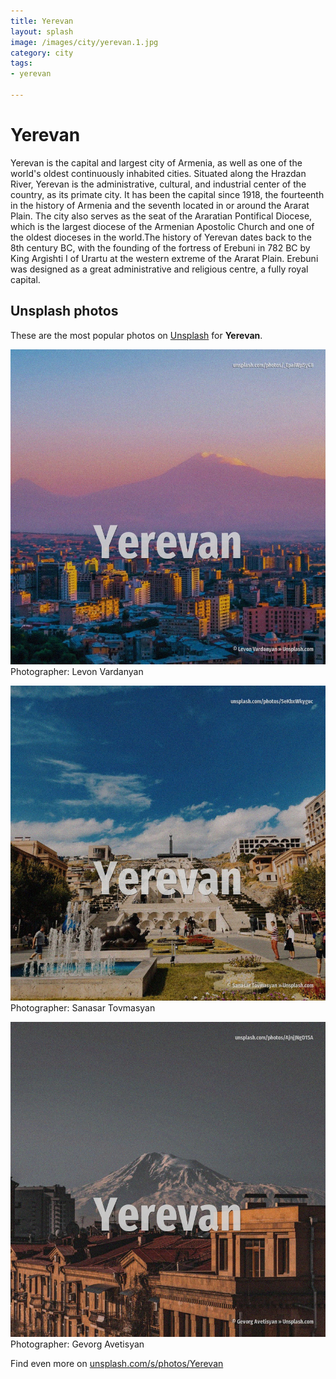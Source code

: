 ```yaml
---
title: Yerevan
layout: splash
image: /images/city/yerevan.1.jpg
category: city
tags:
- yerevan

---
```

# Yerevan

Yerevan  is the capital and largest city of Armenia, as well as one of the world's oldest  continuously inhabited cities. Situated along the Hrazdan River, Yerevan is the administrative, cultural, and industrial center of  the country, as its primate city. It has been the capital since 1918, the fourteenth in the history of Armenia and the seventh  located in or around the Ararat Plain. The city also serves as the seat of the Araratian Pontifical Diocese, which is the largest diocese  of the Armenian Apostolic Church and one of the oldest dioceses in the world.The history of Yerevan  dates back to the 8th century BC, with the founding of the fortress of Erebuni in 782 BC by King  Argishti I of Urartu at the western extreme of the Ararat Plain. Erebuni was designed as a great administrative and religious centre, a fully royal capital. 

 
## Unsplash photos
These are the most popular photos on [Unsplash](https://unsplash.com) for **Yerevan**.
 
![Yerevan](/images/city/yerevan.1.jpg)
Photographer:  Levon Vardanyan
 
![Yerevan](/images/city/yerevan.2.jpg)
Photographer:  Sanasar Tovmasyan
 
![Yerevan](/images/city/yerevan.3.jpg)
Photographer:  Gevorg Avetisyan
 
Find even more on [unsplash.com/s/photos/Yerevan](https://unsplash.com/s/photos/Yerevan)
 
